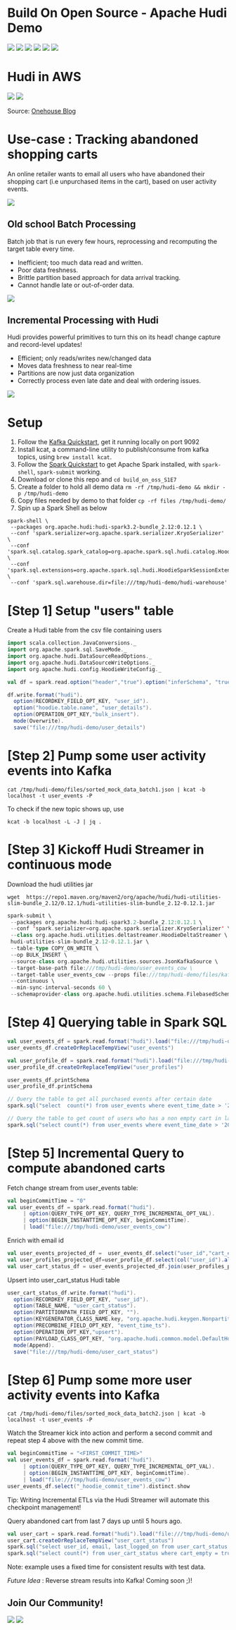 <!--
  Licensed to the Apache Software Foundation (ASF) under one or more
  contributor license agreements.  See the NOTICE file distributed with
  this work for additional information regarding copyright ownership.
  The ASF licenses this file to You under the Apache License, Version 2.0
  (the "License"); you may not use this file except in compliance with
  the License.  You may obtain a copy of the License at

       http://www.apache.org/licenses/LICENSE-2.0

  Unless required by applicable law or agreed to in writing, software
  distributed under the License is distributed on an "AS IS" BASIS,
  WITHOUT WARRANTIES OR CONDITIONS OF ANY KIND, either express or implied.
  See the License for the specific language governing permissions and
  limitations under the License.
-->

# Build On Open Source - Apache Hudi Demo

![](.README_images/23d5306b.png)
![](.README_images/70237a68.png)
![](.README_images/3564c4ad.png)
![](.README_images/ec53b93c.png)
![](.README_images/78471445.png)
![](.README_images/af2fb795.png)

# Hudi in AWS 

![](.README_images/ad5124a3.png)
![](.README_images/fbb7ccae.png)

Source: [Onehouse Blog](https://www.onehouse.ai/blog/apache-hudi-native-aws-integrations) 

# Use-case : Tracking abandoned shopping carts

An online retailer wants to email all users who have abandoned their shopping cart (i.e unpurchased items in the cart),
based on user activity events.

![](.README_images/62c9e0ee.png)

## Old school Batch Processing

Batch job that is run every few hours, reprocessing and recomputing the target table every time.

 - Inefficient; too much data read and written. 
 - Poor data freshness.
 - Brittle partition based approach for data arrival tracking.
 - Cannot handle late or out-of-order data.

![](.README_images/476d2fce.png)

## Incremental Processing with Hudi

Hudi provides powerful primitives to turn this on its head! change capture and record-level updates! 

 - Efficient; only reads/writes new/changed data
 - Moves data freshness to near real-time
 - Partitions are now just data organization 
 - Correctly process even late date and deal with ordering issues.

![](.README_images/cb5bcde9.png)

# Setup
1. Follow the [Kafka Quickstart](https://kafka.apache.org/quickstart), get it running locally on port 9092
2. Install kcat, a command-line utility to publish/consume from kafka topics, using  `brew install kcat`.
3. Follow the [Spark Quickstart](https://spark.apache.org/docs/latest/quick-start.html) to get Apache Spark installed, with `spark-shell`, `spark-submit` working.
4. Download or clone this repo and `cd build_on_oss_S1E7`
5. Create a folder to hold all demo data `rm -rf /tmp/hudi-demo && mkdir -p /tmp/hudi-demo`
6. Copy files needed by demo to that folder `cp -rf files /tmp/hudi-demo/`
7. Spin up a Spark Shell as below

```shell
spark-shell \
 --packages org.apache.hudi:hudi-spark3.2-bundle_2.12:0.12.1 \
 --conf 'spark.serializer=org.apache.spark.serializer.KryoSerializer' \
 --conf 'spark.sql.catalog.spark_catalog=org.apache.spark.sql.hudi.catalog.HoodieCatalog' \
 --conf 'spark.sql.extensions=org.apache.spark.sql.hudi.HoodieSparkSessionExtension' \
 --conf 'spark.sql.warehouse.dir=file:///tmp/hudi-demo/hudi-warehouse'
```

# [Step 1] Setup "users" table

Create a Hudi table from the csv file containing users

```scala worksheet
import scala.collection.JavaConversions._
import org.apache.spark.sql.SaveMode._
import org.apache.hudi.DataSourceReadOptions._
import org.apache.hudi.DataSourceWriteOptions._
import org.apache.hudi.config.HoodieWriteConfig._

val df = spark.read.option("header","true").option("inferSchema", "true").csv("file:///tmp/hudi-demo/files/user_details.csv")

df.write.format("hudi").
  option(RECORDKEY_FIELD_OPT_KEY, "user_id").
  option("hoodie.table.name", "user_details").
  option(OPERATION_OPT_KEY,"bulk_insert").
  mode(Overwrite).
  save("file:///tmp/hudi-demo/user_details")
```

# [Step 2] Pump some user activity events into Kafka

```shell
cat /tmp/hudi-demo/files/sorted_mock_data_batch1.json | kcat -b localhost -t user_events -P
```

To check if the new topic shows up, use
```shell
kcat -b localhost -L -J | jq .
```

# [Step 3] Kickoff Hudi Streamer in continuous mode

Download the hudi utilities jar

```shell
wget  https://repo1.maven.org/maven2/org/apache/hudi/hudi-utilities-slim-bundle_2.12/0.12.1/hudi-utilities-slim-bundle_2.12-0.12.1.jar
```

```scala
spark-submit \
 --packages org.apache.hudi:hudi-spark3.2-bundle_2.12:0.12.1 \
 --conf 'spark.serializer=org.apache.spark.serializer.KryoSerializer' \
 --class org.apache.hudi.utilities.deltastreamer.HoodieDeltaStreamer \
 hudi-utilities-slim-bundle_2.12-0.12.1.jar \
 --table-type COPY_ON_WRITE \
 --op BULK_INSERT \
 --source-class org.apache.hudi.utilities.sources.JsonKafkaSource \
 --target-base-path file:///tmp/hudi-demo/user_events_cow \
 --target-table user_events_cow --props file:///tmp/hudi-demo/files/kafka-source.properties \
 --continuous \
 --min-sync-interval-seconds 60 \
 --schemaprovider-class org.apache.hudi.utilities.schema.FilebasedSchemaProvider
 ```

# [Step 4] Querying table in Spark SQL

```scala
val user_events_df = spark.read.format("hudi").load("file:///tmp/hudi-demo/user_events_cow")
user_events_df.createOrReplaceTempView("user_events")

val user_profile_df = spark.read.format("hudi").load("file:///tmp/hudi-demo/user_details")
user_profile_df.createOrReplaceTempView("user_profiles")

user_events_df.printSchema
user_profile_df.printSchema

// Query the table to get all purchased events after certain date
spark.sql("select  count(*) from user_events where event_time_date > '2022-11-10' and action_type='purchased'").show(100, false)

// Query the table to get count of users who has a non empty cart in last one week
spark.sql("select count(*) from user_events where event_time_date > '2022-11-10' and cart_empty = false").show(100, false)
```

# [Step 5] Incremental Query to compute abandoned carts

Fetch change stream from user_events table:

```scala
val beginCommitTime = "0"
val user_events_df = spark.read.format("hudi").
     | option(QUERY_TYPE_OPT_KEY, QUERY_TYPE_INCREMENTAL_OPT_VAL).
     | option(BEGIN_INSTANTTIME_OPT_KEY, beginCommitTime).
     | load("file:///tmp/hudi-demo/user_events_cow")
```

Enrich with email id
```scala
val user_events_projected_df =  user_events_df.select("user_id","cart_empty","event_time_ts","last_logged_on")
val user_profiles_projected_df=user_profile_df.select(col("user_id").alias("user_profile_id"),col("email"))
val user_cart_status_df = user_events_projected_df.join(user_profiles_projected_df, user_events_projected_df("user_id") === user_profiles_projected_df("user_profile_id"), "left")
```

Upsert into user_cart_status Hudi table
```scala
user_cart_status_df.write.format("hudi").
  option(RECORDKEY_FIELD_OPT_KEY, "user_id").
  option(TABLE_NAME, "user_cart_status").
  option(PARTITIONPATH_FIELD_OPT_KEY, "").
  option(KEYGENERATOR_CLASS_NAME.key, "org.apache.hudi.keygen.NonpartitionedKeyGenerator").
  option(PRECOMBINE_FIELD_OPT_KEY, "event_time_ts").
  option(OPERATION_OPT_KEY,"upsert").
  option(PAYLOAD_CLASS_OPT_KEY, "org.apache.hudi.common.model.DefaultHoodieRecordPayload").
  mode(Append).
  save("file:///tmp/hudi-demo/user_cart_status")
```

# [Step 6] Pump some more user activity events into Kafka

```shell
cat /tmp/hudi-demo/files/sorted_mock_data_batch2.json | kcat -b localhost -t user_events -P
```

Watch the Streamer kick into action and perform a second commit and repeat step 4 above with the new commit time. 

```scala
val beginCommitTime = "<FIRST_COMMIT_TIME>"
val user_events_df = spark.read.format("hudi").
     | option(QUERY_TYPE_OPT_KEY, QUERY_TYPE_INCREMENTAL_OPT_VAL).
     | option(BEGIN_INSTANTTIME_OPT_KEY, beginCommitTime).
     | load("file:///tmp/hudi-demo/user_events_cow")
user_events_df.select("_hoodie_commit_time").distinct.show
```

Tip: Writing Incremental ETLs via the Hudi Streamer will automate this checkpoint management! 

Query abandoned cart from last 7 days up until 5 hours ago. 

```scala
val user_cart = spark.read.format("hudi").load("file:///tmp/hudi-demo/user_cart_status")
user_cart.createOrReplaceTempView("user_cart_status")
spark.sql("select user_id, email, last_logged_on from user_cart_status where cart_empty = true and last_logged_on < cast('2022-11-17 00:00:00' as TIMESTAMP) - INTERVAL 5 hours and last_logged_on > cast('2022-11-17 00:00:00' as TIMESTAMP) - INTERVAL 7 days").show()
spark.sql("select count(*) from user_cart_status where cart_empty = true and last_logged_on < cast('2022-11-17 00:00:00' as TIMESTAMP) - INTERVAL 5 hours and last_logged_on > cast('2022-11-17 00:00:00' as TIMESTAMP) - INTERVAL 7 days").show()
```
Note: example uses a fixed time for consistent results with test data. 

*Future Idea* : Reverse stream results into Kafka! Coming soon ;)!

## Join Our Community! 

![](.README_images/fee8278f.png)
![](.README_images/62634465.png)
